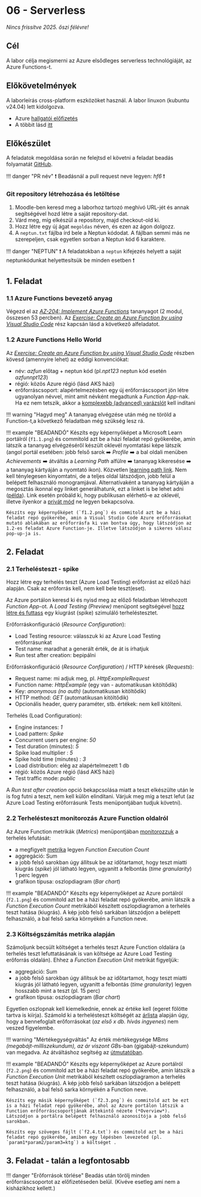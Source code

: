 # 06 - Serverless

*Nincs frissítve 2025. őszi félévre!*

## Cél

A labor célja megismerni az Azure elsődleges serverless technológiáját, az Azure Functions-t.

## Előkövetelmények

A laborleírás cross-platform eszközöket használ. A labor linuxon (kubuntu v24.04) lett kidolgozva.

- Azure [hallgatói előfizetés](https://azure.microsoft.com/en-us/free/students)
- A többit lásd [itt](https://learn.microsoft.com/en-us/training/modules/develop-azure-functions/5-create-function-visual-studio-code)

## Előkészület

A feladatok megoldása során ne felejtsd el követni a feladat beadás folyamatát [GitHub](../../information/GitHub.md).

!!! danger "PR név"
    :exclamation: Beadásnál a pull request neve legyen: *hf6* :exclamation:

### Git repository létrehozása és letöltése

1. Moodle-ben keresd meg a laborhoz tartozó meghívó URL-jét és annak segítségével hozd létre a saját repository-dat.
2. Várd meg, míg elkészül a repository, majd checkout-old ki.
3. Hozz létre egy új ágat `megoldas` néven, és ezen az ágon dolgozz.
4. A `neptun.txt` fájlba írd bele a Neptun kódodat. A fájlban semmi más ne szerepeljen, csak egyetlen sorban a Neptun kód 6 karaktere.

!!! danger "NEPTUN"
    :exclamation: A feladatokban a `neptun` kifejezés helyett a saját neptunkódunkat helyettesítsük be minden esetben :exclamation:

## 1. Feladat

### 1.1 Azure Functions bevezető anyag

Végezd el az [*AZ-204: Implement Azure Functions*](https://learn.microsoft.com/en-us/training/paths/implement-azure-functions/) tananyagot (2 modul, összesen 53 percben). Az [*Exercise: Create an Azure Function by using Visual Studio Code*](https://learn.microsoft.com/en-us/training/modules/develop-azure-functions/5-create-function-visual-studio-code) rész kapcsán lásd a következő alfeladatot.

### 1.2 Azure Functions Hello World

Az [*Exercise: Create an Azure Function by using Visual Studio Code*](https://learn.microsoft.com/en-us/training/modules/develop-azure-functions/5-create-function-visual-studio-code) részben kövesd (amennyire lehet) az eddigi konvenciókat:

- név: *azfun* előtag + neptun kód (pl.*npt123* neptun kód esetén *azfunnpt123*)
- régió: közös Azure régió (lásd AKS házi)
- erőforráscsoport: alapértelmezésben egy új erőforráscsoport jön létre ugyanolyan névvel, mint amit névként megadtunk a *Function App*-nak. Ha ez nem tetszik, akkor a [komplexebb (advanced) varázslót](https://learn.microsoft.com/en-us/azure/azure-functions/functions-develop-vs-code?tabs=node-v4%2Cpython-v2%2Cisolated-process%2Cadvanced-options&pivots=programming-language-csharp#publish-to-azure) kell indítani

!!! warning "Hagyd meg"
    A tananyag elvégzése után még ne töröld a Function-t,a következő feladatban még szükség lesz rá. 

!!! example "BEADANDÓ"
    Készíts egy képernyőképet a Microsoft Learn portálról (`f1.1.png`) és commitold azt be a házi feladat repó gyökerébe, amin látszik a tananyag elvégzéséről készült oklevél nyomtatási képe látszik (angol portál esetében: jobb felső sarok ➡️ *Profile* ➡️ a bal oldali menüben *Achievements* ➡️ átváltás a *Learning Path* alfülre ➡️ tananyag kikeresése ➡️ a tananyag kártyáján a nyomtató ikon). Közvetlen [learning path link](https://learn.microsoft.com/en-us/users/me/achievements?tab=tab-learning-paths). Nem kell ténylegesen kinyomtatni, de a teljes oldal látszódjon, jobb felül a belépett felhasználó monogramjával. Alternatívaként a tananyag kártyáján a megosztás ikonnal egy linket generálhatunk, ezt a linket is be lehet adni ([példa](https://learn.microsoft.com/api/achievements/share/en-us/kszicsillag/JL4MHR2T?sharingId=C9ECDF4DA28799DD)). Link esetén próbáld ki, hogy publikusan elérhető-e az oklevél, illetve ilyenkor a [privát mód](https://learn.microsoft.com/en-us/credentials/certifications/cred-share-validate#sharing-and-privacy-setting) ne legyen bekapcsolva.  
    
    Készíts egy képernyőképet (`f1.2.png`) és commitold azt be a házi feladat repó gyökerébe, amin a Visual Studio Code Azure erőforrásokat mutató ablakában az erőforrásfa ki van bontva úgy, hogy látszódjon az 1.2-es feladat Azure Function-je. Illetve látszódjon a sikeres válasz pop-up-ja is. 

## 2. Feladat

### 2.1 Terhelésteszt - spike

Hozz létre egy terhelés teszt (Azure Load Testing) erőforrást az előző házi alapján. Csak az erőforrás kell, nem kell bele teszt(eset). 

Az Azure portálon keresd ki és nyisd meg az előző feladatban létrehozott *Function App*-ot. A *Load Testing (Preview)* menüpont segítségével [hozz létre és futtass](https://learn.microsoft.com/en-us/azure/load-testing/how-to-create-load-test-function-app) egy kiugrást (spike) szimuláló terheléstesztet.

Erőforráskonfiguráció (*Resource Configuration*):

- Load Testing resource: válasszuk ki az Azure Load Testing erőforrásunkat
- Test name: maradhat a generált érték, de át is írhatjuk
- Run test after creation: bepipálni

Erőforráskonfiguráció (*Resource Configuration*) / HTTP kérések (*Requests*):

- Request name: mi adjuk meg, pl. *HttpExampleRequest* 
- Function name: *HttpExample* (egy van - automatikusan kitöltődik)
- Key: *anonymous (no auth)* (automatikusan kitöltődik)
- HTTP method: *GET* (automatikusan kitöltődik)
- Opcionális header, query paraméter, stb. értékek: nem kell kitölteni.

Terhelés (Load Configuration):

- Engine instances:	*1*
- Load pattern: *Spike*
- Concurrent users per engine: *50*
- Test duration (minutes): *5*
- Spike load multiplier : *5*
- Spike hold time (minutes) : *3*
- Load distribution: elég az alapértelmezett 1 db
- régió: közös Azure régió (lásd AKS házi)
- Test traffic mode: *public*

A *Run test after creation*  opció bekapcsolása miatt a teszt elkészülte után le is fog futni a teszt, nem kell külön elindítani. Várjuk meg míg a teszt lefut (az Azure Load Testing erőforrásunk Tests menüpontjában tudjuk követni). 

### 2.2 Terhelésteszt monitorozás Azure Function oldalról

Az Azure Function metrikák (*Metrics*) menüpontjában [monitorozzuk](https://learn.microsoft.com/en-us/azure/azure-functions/monitor-functions?tabs=portal#analyze-metrics-for-azure-functions) a terhelés lefutását:

- a megfigyelt [metrika](https://learn.microsoft.com/en-us/azure/azure-functions/monitor-functions-reference?tabs=consumption-plan#metrics) legyen *Function Execution Count*
- aggregáció: Sum
- a jobb felső sarokban úgy állítsuk be az időtartamot, hogy teszt miatti kiugrás (*spike*) jól látható legyen, ugyanitt a felbontás (*time granularity*) 1 perc legyen
- grafikon típusa: oszlopdiagram (*Bar chart*)

!!! example "BEADANDÓ"
    Készíts egy képernyőképet az Azure portálról (`f2.1.png`) és commitold azt be a házi feladat repó gyökerébe, amin látszik a *Function Execution Count* metrikából készített oszlopdiagramon a terhelés teszt hatása (kiugrás). A kép jobb felső sarkában látszódjon a belépett felhasználó, a bal felső sarka környékén a Function neve.

### 2.3 Költségszámítás metrika alapján

Számoljunk becsült költséget a terhelés teszt Azure Function oldalára (a terhelés teszt lefuttatásának is van költsége az Azure Load Testing erőforrás oldalán). Ehhez a *Function Execution Unit* metrikát figyeljük:

- aggregáció: Sum
- a jobb felső sarokban úgy állítsuk be az időtartamot, hogy teszt miatti kiugrás jól látható legyen, ugyanitt a felbontás (*time granularity*) legyen hosszabb mint a teszt (pl. 15 perc)
- grafikon típusa: oszlopdiagram (*Bar chart*)

Egyetlen oszlopnak kell kiemelkednie, ennek az értéke kell (egeret fölötte tartva is kiírja). Számold ki a terhelésteszt költségét az [árlista](https://azure.microsoft.com/en-us/pricing/details/functions/) alapján úgy, hogy a bennefoglalt erőforrásokat (*az első x db. hívás ingyenes*) nem veszed figyelembe.

!!! warning "Mértékegységváltás"
    Az érték mértékegysége MB*ms (megabájt-milliszekundum), az ár viszont GB*s-ban (gigabájt-szekundum) van megadva. Az átváltáshoz segítség az [útmutatóban](https://learn.microsoft.com/en-us/azure/azure-functions/functions-consumption-costs?tabs=flex-consumtion-plan%2Cportal#function-app-level-metrics).

!!! example "BEADANDÓ" 
    Készíts egy képernyőképet az Azure portálról (`f2.2.png`) és commitold azt be a házi feladat repó gyökerébe, amin látszik a *Function Execution Unit* metrikából készített oszlopdiagramon a terhelés teszt hatása (kiugrás). A kép jobb felső sarkában látszódjon a belépett felhasználó, a bal felső sarka környékén a Function neve.

    Készíts egy másik képernyőképet (`f2.3.png`) és commitold azt be ezt is a házi feladat repó gyökerébe, ahol az Azure portálon látszik a Function erőforráscsoportjának áttekintő nézete (*Overview*). Látszódjon a portálra belépett felhasználó azonosítója a jobb felső sarokban.
 
    Készíts egy szöveges fájlt (`f2.4.txt`) és commitold azt be a házi feladat repó gyökerébe, amiben egy lépésben levezeted (pl. `param1*param2/param3=ktg`) a költséget .

## 3. Feladat - talán a legfontosabb

!!! danger "Erőforrások törlése"
    Beadás után törölj minden erőforráscsoportot az előfizetéseden belül. (Kivéve esetleg ami nem a kisházikhoz kellett.)
